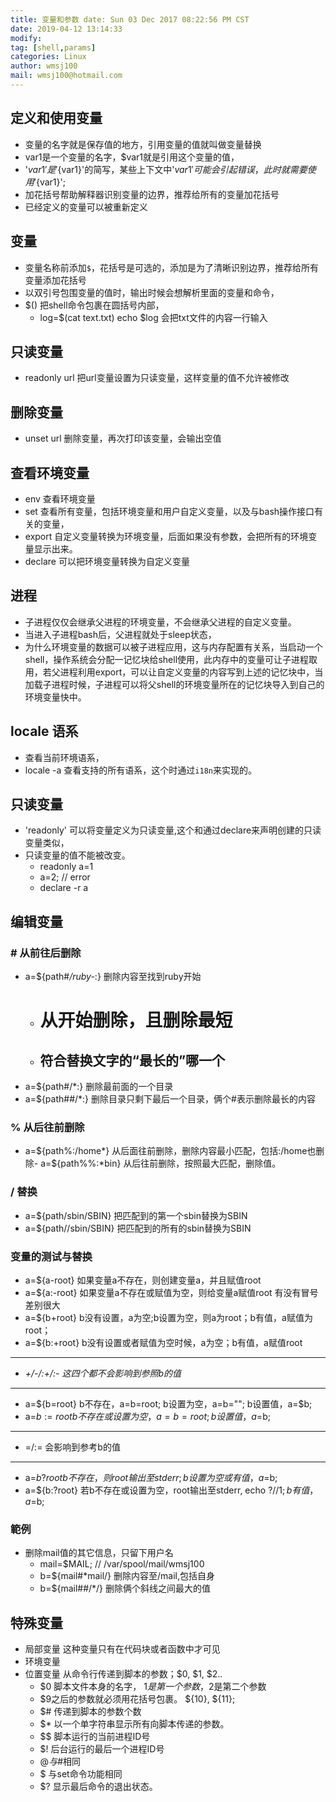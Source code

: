 ```yaml
---
title: 变量和参数 date: Sun 03 Dec 2017 08:22:56 PM CST
date: 2019-04-12 13:14:33	
modify:
tag: [shell,params]
categories: Linux
author: wmsj100
mail: wmsj100@hotmail.com
---
```


## 定义和使用变量
- 变量的名字就是保存值的地方，引用变量的值就叫做变量替换
- var1是一个变量的名字，$var1就是引用这个变量的值，
- '$var1'是'${var1}'的简写，某些上下文中'$var1'可能会引起错误，此时就需要使用'${var1}';
- 加花括号帮助解释器识别变量的边界，推荐给所有的变量加花括号
- 已经定义的变量可以被重新定义

## 变量
- 变量名称前添加`$`，花括号是可选的，添加是为了清晰识别边界，推荐给所有变量添加花括号
- 以双引号包围变量的值时，输出时候会想解析里面的变量和命令，
- $() 把shell命令包裹在圆括号内部，
	- log=$(cat text.txt) echo $log  会把txt文件的内容一行输入

## 只读变量
- readonly url 把url变量设置为只读变量，这样变量的值不允许被修改

## 删除变量
- unset url 删除变量，再次打印该变量，会输出空值

## 查看环境变量
- env 查看环境变量
- set 查看所有变量，包括环境变量和用户自定义变量，以及与bash操作接口有关的变量，
- export 自定义变量转换为环境变量，后面如果没有参数，会把所有的环境变量显示出来。
- declare 可以把环境变量转换为自定义变量

## 进程
- 子进程仅仅会继承父进程的环境变量，不会继承父进程的自定义变量。
- 当进入子进程bash后，父进程就处于sleep状态，
- 为什么环境变量的数据可以被子进程应用，这与内存配置有关系，当启动一个shell，操作系统会分配一记忆块给shell使用，此内存中的变量可让子进程取用，若父进程利用export，可以让自定义变量的内容写到上述的记忆块中，当加载子进程时候，子进程可以将父shell的环境变量所在的记忆块导入到自己的环境变量快中。

## locale 语系
- 查看当前环境语系，
- locale -a 查看支持的所有语系，这个时通过`i18n`来实现的。


## 只读变量
- 'readonly' 可以将变量定义为只读变量,这个和通过declare来声明创建的只读变量类似，
- 只读变量的值不能被改变。
	- readonly a=1
	- a=2; // error
    - declare -r a

## 编辑变量

### # 从前往后删除
- a=${path#*/ruby-*:}  删除内容至找到ruby开始
    - # 从开始删除，且删除最短
    - ## 符合替换文字的“最长的”哪一个
- a=${path#/*:} 删除最前面的一个目录
- a=${path##/*:} 删除目录只剩下最后一个目录，俩个#表示删除最长的内容

### % 从后往前删除
- a=${path%:/home*} 从后面往前删除，删除内容最小匹配，包括:/home也删除- a=${path%%:*bin} 从后往前删除，按照最大匹配，删除值。

### / 替换
- a=${path/sbin/SBIN}  把匹配到的第一个sbin替换为SBIN
- a=${path//sbin/SBIN} 把匹配到的所有的sbin替换为SBIN

### 变量的测试与替换
- a=${a-root} 如果变量a不存在，则创建变量a，并且赋值root
- a=${a:-root} 如果变量a不存在或赋值为空，则给变量a赋值root  有没有冒号差别很大
- a=${b+root} b没有设置，a为空;b设置为空，则a为root；b有值，a赋值为root；
- a=${b:+root} b没有设置或者赋值为空时候，a为空；b有值，a赋值root
---
- *+/-/:+/:- 这四个都不会影响到参照b的值*
---
- a=${b=root} b不存在，a=b=root; b设置为空，a=b=""; b设置值，a=$b;
- a=${b:=root} b不存在或设置为空，a=b=root; b设置值，a=$b;
---
- =/:= 会影响到参考b的值
---
- a=${b?root} b不存在，则root输出至stderr; b设置为空或有值，a=$b;
- a=${b:?root} 若b不存在或设置为空，root输出至stderr, echo $? // 1; b有值，a=$b;

### 範例
- 删除mail值的其它信息，只留下用户名
    - mail=$MAIL; // /var/spool/mail/wmsj100 
    - b=${mail#*mail/} 删除内容至/mail,包括自身
    - b=${mail##/*/} 删除俩个斜线之间最大的值

## 特殊变量
- 局部变量 这种变量只有在代码块或者函数中才可见
- 环境变量
- 位置变量 从命令行传递到脚本的参数；$0, $1, $2..
	- $0 脚本文件本身的名字， $1是第一个参数，$2是第二个参数
	- $9之后的参数就必须用花括号包裹。 ${10}, ${11};
	- $# 传递到脚本的参数个数
	- $* 以一个单字符串显示所有向脚本传递的参数。
	- $$ 脚本运行的当前进程ID号
	- $! 后台运行的最后一个进程ID号
	- $@ 与$#相同
	- $ 与set命令功能相同
	- $? 显示最后命令的退出状态。
